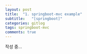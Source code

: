 ```yaml
---
layout: post
title:  "1. springboot-mvc example"
subtitle:   "[springboot]"
categories: gitlog
tags: springboot-mvc
comments: true
---
```


작성 중...

